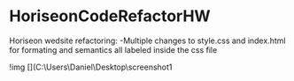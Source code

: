# HoriseonCodeRefactorHW

Horiseon wedsite refactoring:
  -Multiple changes to style.css and index.html for formating and semantics all labeled inside the css file
  
  !img [](C:\Users\Daniel\Desktop\screenshot1
   
   
  
